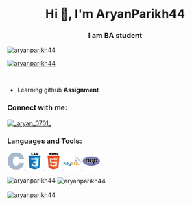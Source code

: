 <h1 align="center">Hi 👋, I'm AryanParikh44</h1>
<h3 align="center">I am BA student</h3>

<p align="left"> <img src="https://komarev.com/ghpvc/?username=aryanparikh44&label=Profile%20views&color=0e75b6&style=flat" alt="aryanparikh44" /> </p>

<p align="left"> <a href="https://github.com/ryo-ma/github-profile-trophy"><img src="https://github-profile-trophy.vercel.app/?username=aryanparikh44" alt="aryanparikh44" /></a> </p>

<p align="left"> <a href="https://twitter.com/" target="blank"><img src="https://img.shields.io/twitter/follow/?logo=twitter&style=for-the-badge" alt="" /></a> </p>

- Learning github **Assignment**

<h3 align="left">Connect with me:</h3>
<p align="left">
<a href="https://instagram.com/_aryan_0701_" target="blank"><img align="center" src="https://raw.githubusercontent.com/rahuldkjain/github-profile-readme-generator/master/src/images/icons/Social/instagram.svg" alt="_aryan_0701_" height="30" width="40" /></a>
</p>

<h3 align="left">Languages and Tools:</h3>
<p align="left"> <a href="https://www.cprogramming.com/" target="_blank" rel="noreferrer"> <img src="https://raw.githubusercontent.com/devicons/devicon/master/icons/c/c-original.svg" alt="c" width="40" height="40"/> </a> <a href="https://www.w3schools.com/css/" target="_blank" rel="noreferrer"> <img src="https://raw.githubusercontent.com/devicons/devicon/master/icons/css3/css3-original-wordmark.svg" alt="css3" width="40" height="40"/> </a> <a href="https://www.w3.org/html/" target="_blank" rel="noreferrer"> <img src="https://raw.githubusercontent.com/devicons/devicon/master/icons/html5/html5-original-wordmark.svg" alt="html5" width="40" height="40"/> </a> <a href="https://www.mysql.com/" target="_blank" rel="noreferrer"> <img src="https://raw.githubusercontent.com/devicons/devicon/master/icons/mysql/mysql-original-wordmark.svg" alt="mysql" width="40" height="40"/> </a> <a href="https://www.php.net" target="_blank" rel="noreferrer"> <img src="https://raw.githubusercontent.com/devicons/devicon/master/icons/php/php-original.svg" alt="php" width="40" height="40"/> </a> </p>

<p><img align="left" src="https://github-readme-stats.vercel.app/api/top-langs?username=aryanparikh44&show_icons=true&locale=en&layout=compact" alt="aryanparikh44" /></p>

<p>&nbsp;<img align="center" src="https://github-readme-stats.vercel.app/api?username=aryanparikh44&show_icons=true&locale=en" alt="aryanparikh44" /></p>

<p><img align="center" src="https://github-readme-streak-stats.herokuapp.com/?user=aryanparikh44&" alt="aryanparikh44" /></p>


